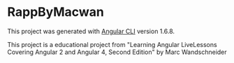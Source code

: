 # RappByMacwan

This project was generated with [Angular CLI](https://github.com/angular/angular-cli) version 1.6.8.

This project is a educational project from "Learning Angular LiveLessons Covering Angular 2 and Angular 4, Second Edition" by Marc Wandschneider
